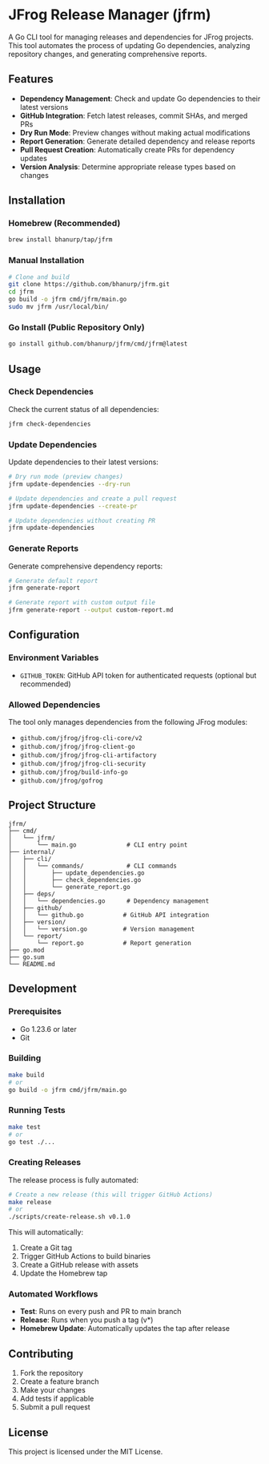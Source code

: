 # JFrog Release Manager (jfrm)

A Go CLI tool for managing releases and dependencies for JFrog projects. This tool automates the process of updating Go dependencies, analyzing repository changes, and generating comprehensive reports.

## Features

- **Dependency Management**: Check and update Go dependencies to their latest versions
- **GitHub Integration**: Fetch latest releases, commit SHAs, and merged PRs
- **Dry Run Mode**: Preview changes without making actual modifications
- **Report Generation**: Generate detailed dependency and release reports
- **Pull Request Creation**: Automatically create PRs for dependency updates
- **Version Analysis**: Determine appropriate release types based on changes

## Installation

### Homebrew (Recommended)
```bash
brew install bhanurp/tap/jfrm
```

### Manual Installation
```bash
# Clone and build
git clone https://github.com/bhanurp/jfrm.git
cd jfrm
go build -o jfrm cmd/jfrm/main.go
sudo mv jfrm /usr/local/bin/
```

### Go Install (Public Repository Only)
```bash
go install github.com/bhanurp/jfrm/cmd/jfrm@latest
```

## Usage

### Check Dependencies

Check the current status of all dependencies:

```bash
jfrm check-dependencies
```

### Update Dependencies

Update dependencies to their latest versions:

```bash
# Dry run mode (preview changes)
jfrm update-dependencies --dry-run

# Update dependencies and create a pull request
jfrm update-dependencies --create-pr

# Update dependencies without creating PR
jfrm update-dependencies
```

### Generate Reports

Generate comprehensive dependency reports:

```bash
# Generate default report
jfrm generate-report

# Generate report with custom output file
jfrm generate-report --output custom-report.md
```

## Configuration

### Environment Variables

- `GITHUB_TOKEN`: GitHub API token for authenticated requests (optional but recommended)

### Allowed Dependencies

The tool only manages dependencies from the following JFrog modules:
- `github.com/jfrog/jfrog-cli-core/v2`
- `github.com/jfrog/jfrog-client-go`
- `github.com/jfrog/jfrog-cli-artifactory`
- `github.com/jfrog/jfrog-cli-security`
- `github.com/jfrog/build-info-go`
- `github.com/jfrog/gofrog`

## Project Structure

```
jfrm/
├── cmd/
│   └── jfrm/
│       └── main.go              # CLI entry point
├── internal/
│   ├── cli/
│   │   └── commands/            # CLI commands
│   │       ├── update_dependencies.go
│   │       ├── check_dependencies.go
│   │       └── generate_report.go
│   ├── deps/
│   │   └── dependencies.go      # Dependency management
│   ├── github/
│   │   └── github.go           # GitHub API integration
│   ├── version/
│   │   └── version.go          # Version management
│   └── report/
│       └── report.go           # Report generation
├── go.mod
├── go.sum
└── README.md
```

## Development

### Prerequisites

- Go 1.23.6 or later
- Git

### Building

```bash
make build
# or
go build -o jfrm cmd/jfrm/main.go
```

### Running Tests

```bash
make test
# or
go test ./...
```

### Creating Releases

The release process is fully automated:

```bash
# Create a new release (this will trigger GitHub Actions)
make release
# or
./scripts/create-release.sh v0.1.0
```

This will automatically:
1. Create a Git tag
2. Trigger GitHub Actions to build binaries
3. Create a GitHub release with assets
4. Update the Homebrew tap

### Automated Workflows

- **Test**: Runs on every push and PR to main branch
- **Release**: Runs when you push a tag (v*)
- **Homebrew Update**: Automatically updates the tap after release

## Contributing

1. Fork the repository
2. Create a feature branch
3. Make your changes
4. Add tests if applicable
5. Submit a pull request

## License

This project is licensed under the MIT License.